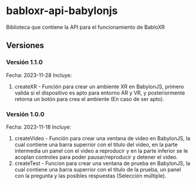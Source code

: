 # babloxr-api-babylonjs
Biblioteca que contiene la API para el funcionamiento de BabloXR

## Versiones
### Versión 1.1.0
Fecha: 2023-11-28
Incluye:
1. createXR - Función para crear un ambiente XR en BabylonJS, primero valida si el dispositivo es apto para entorno AR y VR, y posteriormente retorna un botón para crea el ambiente (En caso de ser apto).

### Versión 1.0.0
Fecha: 2023-11-18
Incluye:
1. createVideo - Función para crear una ventana de video en BabylonJS, la cual contiene una barra superrior con el título del video, en la parte intermedia un panel con el video a reproducir y en la parte inferior se le acoplan controles para poder pausar/reproducir y detener el video.
2. createTest - Funcion para crear una ventana de prueba en BabylonJS, la cual contiene una barra superrior con el título de la prueba, un panel con la pregunta y las posibles respuestas (Selección múltiple).
